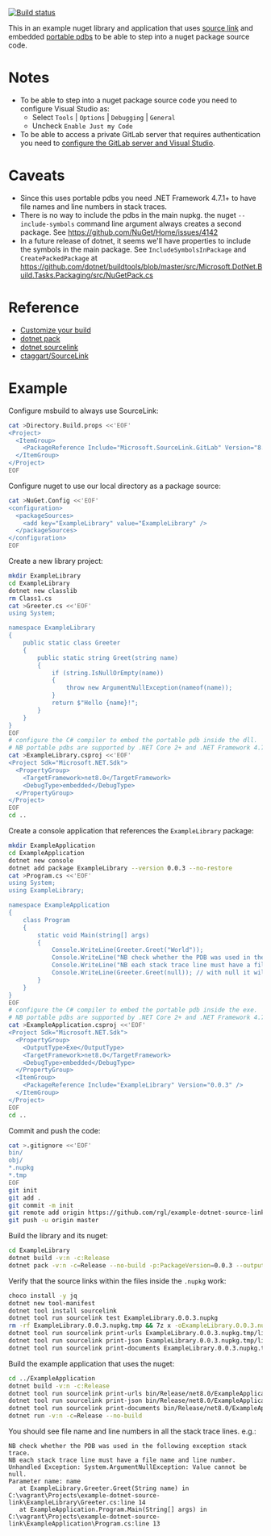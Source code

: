 [![Build status](https://github.com/rgl/example-dotnet-source-link/workflows/Build/badge.svg)](https://github.com/rgl/example-dotnet-source-link/actions?query=workflow%3ABuild)

This in an example nuget library and application that uses [source link](https://github.com/dotnet/designs/blob/main/accepted/2020/diagnostics/source-link.md) and embedded [portable pdbs](https://github.com/dotnet/core/blob/master/Documentation/diagnostics/portable_pdb.md) to be able to step into a nuget package source code.


# Notes

* To be able to step into a nuget package source code you need to configure Visual Studio as:
  * Select `Tools` | `Options` | `Debugging` | `General`
  * Uncheck `Enable Just my Code`
* To be able to access a private GitLab server that requires authentication you need to [configure the GitLab server and Visual Studio](https://github.com/rgl/gitlab-source-link-proxy).


# Caveats

* Since this uses portable pdbs you need .NET Framework 4.7.1+ to have file names and line numbers in stack traces.
* There is no way to include the pdbs in the main nupkg. the nuget `--include-symbols` command line
  argument always creates a second package.
  See https://github.com/NuGet/Home/issues/4142
* In a future release of dotnet, it seems we'll have properties to include the symbols in the main package.
  See `IncludeSymbolsInPackage` and `CreatePackedPackage` at https://github.com/dotnet/buildtools/blob/master/src/Microsoft.DotNet.Build.Tasks.Packaging/src/NuGetPack.cs


# Reference

* [Customize your build](https://learn.microsoft.com/en-us/visualstudio/msbuild/customize-your-build)
* [dotnet pack](https://learn.microsoft.com/en-us/dotnet/core/tools/dotnet-pack)
* [dotnet sourcelink](https://github.com/dotnet/sourcelink)
* [ctaggart/SourceLink](https://github.com/ctaggart/SourceLink)


# Example

Configure msbuild to always use SourceLink:

```bash
cat >Directory.Build.props <<'EOF'
<Project>
  <ItemGroup>
    <PackageReference Include="Microsoft.SourceLink.GitLab" Version="8.0.0" PrivateAssets="All" />
  </ItemGroup>
</Project>
EOF
```

Configure nuget to use our local directory as a package source:

```bash
cat >NuGet.Config <<'EOF'
<configuration>
  <packageSources>
    <add key="ExampleLibrary" value="ExampleLibrary" />
  </packageSources>
</configuration>
EOF
```

Create a new library project:

```bash
mkdir ExampleLibrary
cd ExampleLibrary
dotnet new classlib
rm Class1.cs
cat >Greeter.cs <<'EOF'
using System;

namespace ExampleLibrary
{
    public static class Greeter
    {
        public static string Greet(string name)
        {
            if (string.IsNullOrEmpty(name))
            {
                throw new ArgumentNullException(nameof(name));
            }
            return $"Hello {name}!";
        }
    }
}
EOF
# configure the C# compiler to embed the portable pdb inside the dll.
# NB portable pdbs are supported by .NET Core 2+ and .NET Framework 4.7.1+.
cat >ExampleLibrary.csproj <<'EOF'
<Project Sdk="Microsoft.NET.Sdk">
  <PropertyGroup>
    <TargetFramework>net8.0</TargetFramework>
    <DebugType>embedded</DebugType>
  </PropertyGroup>
</Project>
EOF
cd ..
```

Create a console application that references the `ExampleLibrary` package:

```bash
mkdir ExampleApplication
cd ExampleApplication
dotnet new console
dotnet add package ExampleLibrary --version 0.0.3 --no-restore
cat >Program.cs <<'EOF'
using System;
using ExampleLibrary;

namespace ExampleApplication
{
    class Program
    {
        static void Main(string[] args)
        {
            Console.WriteLine(Greeter.Greet("World"));
            Console.WriteLine("NB check whether the PDB was used in the following exception stack trace.");
            Console.WriteLine("NB each stack trace line must have a file name and line number.");
            Console.WriteLine(Greeter.Greet(null)); // with null it will throw an exception to check whether the stack traces are ok.
        }
    }
}
EOF
# configure the C# compiler to embed the portable pdb inside the exe.
# NB portable pdbs are supported by .NET Core 2+ and .NET Framework 4.7.1+.
cat >ExampleApplication.csproj <<'EOF'
<Project Sdk="Microsoft.NET.Sdk">
  <PropertyGroup>
    <OutputType>Exe</OutputType>
    <TargetFramework>net8.0</TargetFramework>
    <DebugType>embedded</DebugType>
  </PropertyGroup>
  <ItemGroup>
    <PackageReference Include="ExampleLibrary" Version="0.0.3" />
  </ItemGroup>
</Project>
EOF
cd ..
```

Commit and push the code:

```bash
cat >.gitignore <<'EOF'
bin/
obj/
*.nupkg
*.tmp
EOF
git init
git add .
git commit -m init
git remote add origin https://github.com/rgl/example-dotnet-source-link.git
git push -u origin master
```

Build the library and its nuget:

```bash
cd ExampleLibrary
dotnet build -v:n -c:Release
dotnet pack -v:n -c=Release --no-build -p:PackageVersion=0.0.3 --output .
```

Verify that the source links within the files inside the `.nupkg` work:

```bash
choco install -y jq
dotnet new tool-manifest
dotnet tool install sourcelink
dotnet tool run sourcelink test ExampleLibrary.0.0.3.nupkg
rm -rf ExampleLibrary.0.0.3.nupkg.tmp && 7z x -oExampleLibrary.0.0.3.nupkg.tmp ExampleLibrary.0.0.3.nupkg
dotnet tool run sourcelink print-urls ExampleLibrary.0.0.3.nupkg.tmp/lib/netstandard2.0/ExampleLibrary.dll
dotnet tool run sourcelink print-json ExampleLibrary.0.0.3.nupkg.tmp/lib/netstandard2.0/ExampleLibrary.dll | cat | jq .
dotnet tool run sourcelink print-documents ExampleLibrary.0.0.3.nupkg.tmp/lib/netstandard2.0/ExampleLibrary.dll
```

Build the example application that uses the nuget:

```bash
cd ../ExampleApplication
dotnet build -v:n -c:Release
dotnet tool run sourcelink print-urls bin/Release/net8.0/ExampleApplication.dll
dotnet tool run sourcelink print-json bin/Release/net8.0/ExampleApplication.dll | cat | jq .
dotnet tool run sourcelink print-documents bin/Release/net8.0/ExampleApplication.dll
dotnet run -v:n -c=Release --no-build
```

You should see file name and line numbers in all the stack trace lines. e.g.:

```
NB check whether the PDB was used in the following exception stack trace.
NB each stack trace line must have a file name and line number.
Unhandled Exception: System.ArgumentNullException: Value cannot be null.
Parameter name: name
   at ExampleLibrary.Greeter.Greet(String name) in C:\vagrant\Projects\example-dotnet-source-link\ExampleLibrary\Greeter.cs:line 14
   at ExampleApplication.Program.Main(String[] args) in C:\vagrant\Projects\example-dotnet-source-link\ExampleApplication\Program.cs:line 13
```
